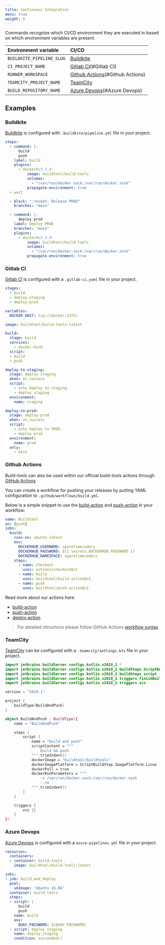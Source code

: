 ```yaml
---
title: Continuous Integration
menu: true
weight: 9
---
```


Commands recognize which CI/CD environment they are executed in based on which environment variables are present.

| Environment variable      | CI/CD                             |
| :-------------------------| :-------------------------------- |
| `BUILDKITE_PIPELINE_SLUG` | [Buildkite](#Buildkite)           |
| `CI_PROJECT_NAME`         | [Gitlab CI](#Gitlab CI)           |
| `RUNNER_WORKSPACE`        | [Github Actions](#Github Actions) |
| `TEAMCITY_PROJECT_NAME`   | [TeamCity](#TeamCity)             |
| `BUILD_REPOSITORY_NAME`   | [Azure Devops](#Azure Devops)     |


## Examples

### Buildkite

[Buildkite] is configured with `.buildkite/pipeline.yml` file in your project.

```yaml
steps:
  - command: |-
      build
      push
    label: build
    plugins:
      - docker#v3.3.0:
          image: buildtool/build-tools
          volumes:
            - "/var/run/docker.sock:/var/run/docker.sock"
          propagate-environment: true
  - wait

  - block: ":rocket: Release PROD"
    branches: "main"

  - command: |-
      deploy prod
    label: Deploy PROD
    branches: "main"
    plugins:
      - docker#v3.3.0:
          image: buildtool/build-tools
          volumes:
            - "/var/run/docker.sock:/var/run/docker.sock"
          propagate-environment: true
```

### Gitlab CI

[Gitlab CI] is configured with a `.gitlab-ci.yaml` file in your project.

````yaml
stages:
  - build
  - deploy-staging
  - deploy-prod

variables:
  DOCKER_HOST: tcp://docker:2375/

image: buildtool/build-tools:latest

build:
  stage: build
  services:
    - docker:dind
  script:
  - build
  - push

deploy-to-staging:
  stage: deploy-staging
  when: on_success
  script:
    - echo Deploy to staging.
    - deploy staging
  environment:
    name: staging

deploy-to-prod:
  stage: deploy-prod
  when: on_success
  script:
    - echo Deploy to PROD.
    - deploy prod
  environment:
    name: prod
  only:
    - main
````

### Github Actions
Build-tools can also be used within our official build-tools actions through [GitHub Actions][actions]

You can create a workflow for pushing your releases by putting YAML configuration to `.github/workflows/build.yml`.

Below is a simple snippet to use the [build-action] and [push-action] in your workflow:

```yaml
name: Buildtool
on: [push]
jobs:
  build:
    runs-on: ubuntu-latest
    env:
      DOCKERHUB_USERNAME: sparetimecoders
      DOCKERHUB_PASSWORD: ${{ secrets.DOCKERHUB_PASSWORD }}
      DOCKERHUB_NAMESPACE: sparetimecoders
    steps:
      - name: Checkout
        uses: actions/checkout@v1
      - name: build
        uses: buildtool/build-action@v1
      - name: push
        uses: buildtool/push-action@v1
```

Read more about our actions here:
* [build-action]
* [push-action]
* [deploy-action]

> For detailed intructions please follow GitHub Actions [workflow syntax][syntax].

### TeamCity
[TeamCity] can be configured with a `.teamcity/settings.kts` file in your project. 
    
```kotlin
import jetbrains.buildServer.configs.kotlin.v2018_2.*
import jetbrains.buildServer.configs.kotlin.v2018_2.buildSteps.ScriptBuildStep
import jetbrains.buildServer.configs.kotlin.v2018_2.buildSteps.script
import jetbrains.buildServer.configs.kotlin.v2018_2.triggers.finishBuildTrigger
import jetbrains.buildServer.configs.kotlin.v2018_2.triggers.vcs

version = "2019.1"

project {
    buildType(BuildAndPush)
}

object BuildAndPush : BuildType({
    name = "BuildAndPush"

    steps {
        script {
            name = "build and push"
            scriptContent = """
                build && push
            """.trimIndent()
            dockerImage = "buildtool/buildtools"
            dockerImagePlatform = ScriptBuildStep.ImagePlatform.Linux
            dockerPull = true
            dockerRunParameters = """
                -v /var/run/docker.sock:/var/run/docker.sock
                --rm
            """.trimIndent()
        }
    }

    triggers {
        vcs {}
    }
})

```

### Azure Devops 

[Azure Devops] is configured with a `azure-pipelines.yml` file in your project.

````yaml
resources:
  containers:
  - container: build-tools
    image: buildtool/build-tools:latest

jobs:
- job: build_and_deploy
  pool:
    vmImage: 'Ubuntu 16.04'
  container: build-tools
  steps:
  - script: |
      build
      push
    name: build
    env:
      QUAY_PASSWORD: $(QUAY_PASSWORD)
  - script: deploy staging
    name: deploy_staging
    condition: succeeded()
````

[Buildkite]: https://buildkite.com
[Gitlab CI]: https://docs.gitlab.com/ce/ci
[Github Actions]: https://github.com/features/actions
[teamcity]: https://www.jetbrains.com/teamcity
[azure devops]: https://azure.microsoft.com/en-us/services/devops/pipelines/
[build-action]: https://github.com/buildtool/build-action
[push-action]: https://github.com/buildtool/push-action
[deploy-action]: https://github.com/buildtool/deploy-action
[actions]: https://github.com/features/actions
[syntax]: https://help.github.com/en/articles/workflow-syntax-for-github-actions#About-yaml-syntax-for-workflows
